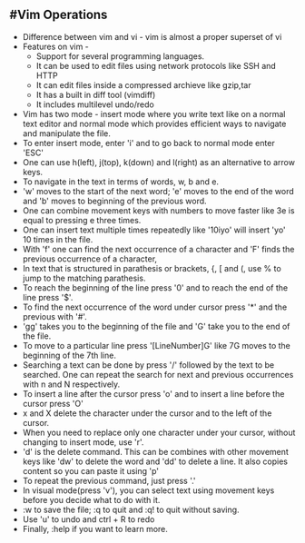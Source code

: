 #Vim Operations
---
* Difference between vim and vi - vim is almost a proper superset of vi
* Features on vim -
    * Support for several programming languages.
    * It can be used to edit files using network protocols like SSH and HTTP
    * It can edit files inside a compressed archieve like gzip,tar
    * It has a built in diff tool (vimdiff)
    * It includes multilevel undo/redo
* Vim has two mode - insert mode where you write text like on a normal text editor and normal mode which provides efficient ways to navigate and manipulate the file.
* To enter insert mode, enter 'i' and to go back to normal mode enter 'ESC'
* One can use h(left), j(top), k(down) and l(right) as an alternative to arrow keys.
* To navigate in the text in terms of words, w, b and e.
* 'w' moves to the start of the next word; 'e' moves to the end of the word and 'b' moves to beginning of the previous word.
* One can combine movement keys with numbers to move faster like 3e is equal to pressing e three times.
* One can insert text multiple times repeatedly like '10iyo' will insert 'yo' 10 times in the file.
* With 'f' one can find the next occurrence of a character and 'F' finds the previous occurrence of a character,
* In text that is structured in parathesis or brackets, {, [ and (, use % to jump to the matching parathesis.
* To reach the beginning of the line press '0' and to reach the end of the line press '$'.
* To find the next occurrence of the word under cursor press '*' and the previous with '#'.
* 'gg' takes you to the beginning of the file and 'G' take you to the end of the file.
* To move to a particular line press '[LineNumber]G' like 7G moves to the beginning of the 7th line.
* Searching a text can be done by press '/' followed by the text to be searched. One can repeat the search for next and previous occurrences with n and N respectively.
* To insert a line after the cursor press 'o' and to insert a line before the cursor press 'O'
* x and X delete the character under the cursor and to the left of the cursor.
* When you need to replace only one character under your cursor, without changing to insert mode, use 'r'.
* 'd' is the delete command. This can be combines with other movement keys like 'dw' to delete the word and 'dd' to delete a line. It also copies content so you can paste it using 'p'  
* To repeat the previous command, just press '.'
* In visual mode(press 'v'), you can select text using movement keys before you decide what to do with it.
* :w to save the file; :q to quit and :q! to quit without saving.
* Use 'u' to undo and ctrl + R to redo
* Finally, :help if you want to learn more.
